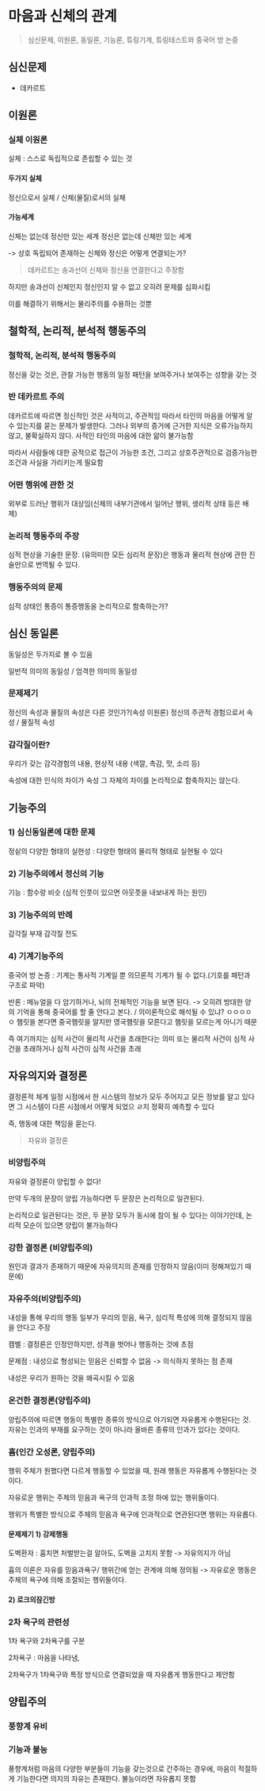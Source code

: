 # 마음과 신체의 관계
> 심신문제, 이원론, 동일론, 기능론, 튜링기계, 튜링테스트와 중국어 방 논증

## 심신문제
- 데카르트

## 이원론
### 실체 이원론
실체 : 스스로 독립적으로 존립할 수 있는 것

#### 두가지 실체
정신으로서 실체 / 신체(물질)로서의 실체

#### 가능세계
신체는 없는데 정신만 있는 세계
정신은 없는데 신체만 있는 세계

-> 상호 독립되어 존재하는 신체와 정신은 어떻게 연결되는가? 
> 데카르트는 송과선이 신체와 정신을 연결한다고 주장함

하지만 송과선이 신체인지 정신인지 알 수 없고 오히려 문제를 심화시킴

이를 해결하기 위해서는 물리주의를 수용하는 것뿐

## 철학적, 논리적, 분석적 행동주의
### 철학적, 논리적, 분석적 행동주의
정신을 갖는 것은, 관찰 가능한 행동의 일정 패턴을 보여주거나 보여주는 성향을 갖는 것

### 반 데카르트 주의
데카르트에 따르면 정신적인 것은 사적이고, 주관적임
따라서 타인의 마음을 어떻게 알 수 있는지를 묻는 문제가 발생한다. 그러나 외부의 증거에 근거한 지식은 오류가능하지 않고, 불확실하지 않다. 사적인 타인의 마음에 대한 앎이 불가능함

따라서 사람들에 대한 공적으로 접근이 가능한 조건, 그리고 상호주관적으로 검증가능한 조건과 사실을 가리키는게 필요함

### 어떤 행위에 관한 것
외부로 드러난 행위가 대상임(신체의 내부기관에서 일어난 행위, 생리적 상태 등은 배제)

### 논리적 행동주의 주장
심적 현상을 기술한 문장. (유의미한 모든 심리적 문장)은 행동과 물리적 현상에 관한 진술만으로 번역될 수 있다.

### 행동주의의 문제
심적 상태인 통증이 통증행동을 논리적으로 함축하는가?

## 심신 동일론
동일성은 두가지로 볼 수 있음

일반적 의미의 동일성 / 엄격한 의미의 동일성

### 문제제기
정신의 속성과 물질의 속성은 다른 것인가?(속성 이원론)
정신의 주관적 경험으로서 속성 / 물질적 속성

### 감각질이란?
우리가 갖는 감각경험의 내용, 현상적 내용 (색깔, 촉감, 맛, 소리 등)

속성에 대한 인식의 차이가 속성 그 자체의 차이를 논리적으로 함축하지는 않는다.

## 기능주의
### 1) 심신동일론에 대한 문제
정싵의 다양한 형태의 실현성 : 다양한 형태의 물리적 형태로 실현될 수 있다

### 2) 기능주의에서 정신의 기능
기능 : 함수랑 비슷 (심적 인풋이 있으면 아웃풋을 내보내게 하는 원인)

### 3) 기능주의의 반례
감각질 부재
감각질 전도

### 4) 기계기능주의
중국어 방 논증 : 기계는 통사적 기계일 뿐 의므론적 기계가 될 수 없다.(기호를 패턴과 구조로 파악)

반론 : 메뉴얼을 다 암기하거나, 뇌의 전체적인 기능을 보면 된다.  -> 오히려 방대한 양의 기억을 통해 중국어를 할 줄 안다고 본다.  / 의미론적으로 해석될 수 있냐? ㅇㅇㅇㅇㅇ 햄릿을 본다면 중국햄릿을 알지만 영국햄릿을 모른다고 햄릿을 모르는게 아니기 때문

즉 여기까지는 심적 사건이 물리적 사건을 초래한다는 의미
또는 물리적 사건이 심적 사건을 초래하거나 심적 사건이 심적 사건을 초래

## 자유의지와 결정론
결정론적 체계
일정 시점에서 한 시스템의 정보가 모두 주어지고 모든 정보를 알고 있다면 그 시스템이 다른 시점에서 어떻게 되었으 ㄹ지 정확히 예측할 수 있다

즉, 행동에 대한 책임을 묻는다.

> 자유와 결정론

### 비양립주의
자유와 결정론이 양립할 수 없다!

만약 두개의 문장이 양립 가능하다면 두 문장은 논리적으로 일관된다.

논리적으로 일관된다는 것은, 두 문장 모두가 동시에 참이 될 수 있다는 이야기인데, 논리적 모순이 있으면 양립이 불가능하다


### 강한 결정론 (비양립주의)
원인과 결과가 존재하기 때문에 자유의지의 존재를 인정하지 않음(이미 정해져있기 때문에)

### 자유주의(비양립주의)
내성을 통해 우리의 행동 일부가 우리의 믿음, 욕구, 심리적 특성에 의해 결정되지 않음을 안다고 주장

캠벨 : 결정론은 인정안하지만, 성격을 벗어나 행동하는 것에 초점

문제점 : 내성으로 형성되는 믿음은 신뢰할 수 없음 -> 의식하지 못하는 점 존재

내성은 우리가 원하는 것을 왜곡시킬 수 있음

### 온건한 결정론(양립주의)
양립주의에 따르면 행동이 특별한 종류의 방식으로 야기되면 자유롭게 수행된다는 것. 자유는 인과의 부재를 요구하는 것이 아니라 올바른 종류의 인과가 있다는 것이다.

### 흄(인간 오성론, 양립주의)
행위 주체가 원했다면 다르게 행동할 수 있었을 때, 원래 행동은 자유롭게 수행된다는 것이다.

자유로운 행위는 주체의 믿음과 욕구의 인과적 조정 하에 있는 행위들이다. 

행위가 특별한 방식으로 주체의 믿음과 욕구에 인과적으로 연관된다면 행위는 자유롭다.

#### 문제제기 1) 강제행동
도벽환자 : 훔치면 처벌받는걸 알아도, 도벽을 고치지 못함 -> 자유의지가 아님

흄의 이론은 자유를 믿음과욕구/ 행위간에 얻는 관계에 의해 정의됨 -> 자유로운 행동은 주체의 욕구에 의해 조절되는 행위들이다.

#### 2) 로크의잠긴방

### 2차 욕구의 관련성
1차 욕구와 2차욕구를 구분

2차욕구 : 마음을 나타냄,

2차욕구가 1차욕구와 특정 방식으로 연결되었을 때 자유롭게 행동한다고 제안함

## 양립주의
### 풍향계 유비
### 기능과 불능
풍향계처럼 마음의 다양한 부분들이 기능을 갖는것으로 간주하는 경우에, 마음이 적절하게 기능한다면 의지의 자유는 존재한다. 불능이라면 자유롭지 못함

